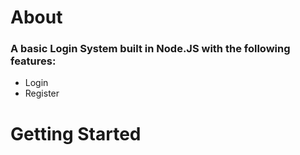 <h1>About</h1>
<div>
    <h3>A basic Login System built in Node.JS with the following features:</h3>
    <ul>
        <li>Login</li>
        <li>Register</li>
    </ul>
</div>

<h1>Getting Started</h1>
